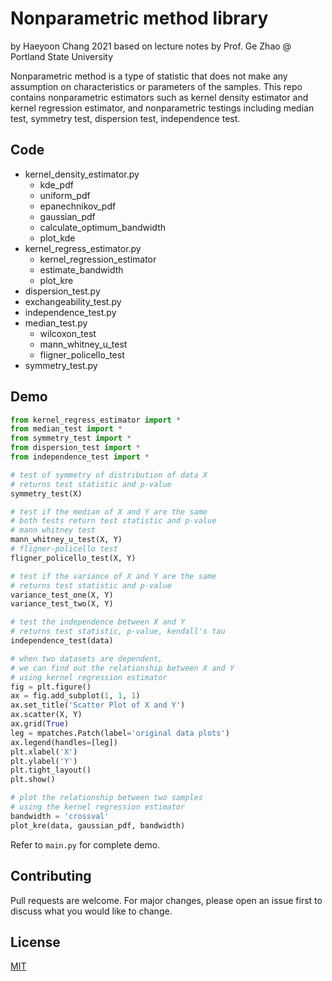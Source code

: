 # Nonparametric method library

by Haeyoon Chang 2021 based on lecture notes by Prof. Ge Zhao @ Portland State University 

Nonparametric method is a type of statistic that does not make any 
assumption on characteristics or parameters of the samples. This repo contains 
nonparametric estimators such as kernel density estimator and kernel regression estimator, 
and nonparametric testings including median test, symmetry test, dispersion test, independence test.   

## Code 

- kernel_density_estimator.py 
    - kde_pdf
    - uniform_pdf
    - epanechnikov_pdf
    - gaussian_pdf
    - calculate_optimum_bandwidth
    - plot_kde
- kernel_regress_estimator.py
    - kernel_regression_estimator
    - estimate_bandwidth
    - plot_kre
- dispersion_test.py
- exchangeability_test.py
- independence_test.py
- median_test.py
    - wilcoxon_test
    - mann_whitney_u_test
    - fligner_policello_test
- symmetry_test.py

## Demo

```python
from kernel_regress_estimator import *
from median_test import *
from symmetry_test import *
from dispersion_test import *
from independence_test import *

# test of symmetry of distribution of data X
# returns test statistic and p-value
symmetry_test(X)

# test if the median of X and Y are the same
# both tests return test statistic and p-value
# mann whitney test
mann_whitney_u_test(X, Y)
# fligner-policello test
fligner_policello_test(X, Y)

# test if the variance of X and Y are the same
# returns test statistic and p-value
variance_test_one(X, Y)
variance_test_two(X, Y)

# test the independence between X and Y
# returns test statistic, p-value, kendall's tau
independence_test(data)

# when two datasets are dependent, 
# we can find out the relationship between X and Y
# using kernel regression estimator
fig = plt.figure()
ax = fig.add_subplot(1, 1, 1)
ax.set_title('Scatter Plot of X and Y')
ax.scatter(X, Y)
ax.grid(True)
leg = mpatches.Patch(label='original data plots')
ax.legend(handles=[leg])
plt.xlabel('X')
plt.ylabel('Y')
plt.tight_layout()
plt.show()

# plot the relationship between two samples
# using the kernel regression estimator
bandwidth = 'crossval'
plot_kre(data, gaussian_pdf, bandwidth)
```

Refer to `main.py` for complete demo. 


## Contributing
Pull requests are welcome. 
For major changes, please open an issue first to discuss 
what you would like to change.


## License
[MIT](https://choosealicense.com/licenses/mit/)